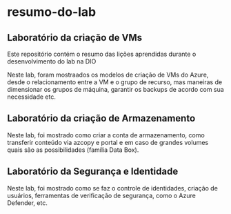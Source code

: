 # resumo-do-lab

## Laboratório da criação de VMs
Este repositório contém o resumo das lições aprendidas durante o desenvolvimento do lab na DIO

Neste lab, foram mostraados os modelos de criação de VMs do Azure, desde o relacionamento entre a VM e o grupo de recurso, mas maneiras de dimensionar os grupos de máquina, garantir os backups de acordo com sua necessidade etc.

## Laboratório da criação de Armazenamento

Neste lab, foi mostrado como criar a conta de armazenamento, como transferir conteúdo via azcopy e portal e em caso de grandes volumes quais são as possibilidades (família Data Box).

## Laboratório da Segurança e Identidade

Neste lab, foi mostrado como se faz o controle de identidades, criação de usuários, ferramentas de verificação de segurança, como o Azure Defender, etc.

